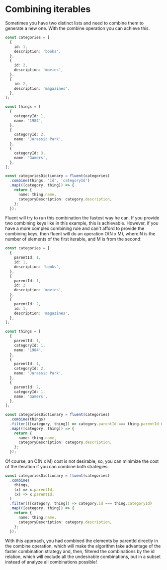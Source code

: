 # Combining iterables

Sometimes you have two distinct lists and need to combine them to generate a new one. With the combine operation you can achieve this.

```ts
const categories = [
  {
    id: 1,
    description: 'books',
  },
  {
    id: 2,
    description: 'movies',
  },
  {
    id: 2,
    description: 'magazines',
  },
];

const things = [
  {
    categoryId: 1,
    name: '1984',
  },
  {
    categoryId: 2,
    name: 'Jurassic Park',
  },
  {
    categoryId: 3,
    name: 'Gamers',
  },
];

const categoriesDictionary = fluent(categories)
  .combine(things, 'id', 'categoryId')
  .map(([category, thing]) => {
    return {
      name: thing.name,
      categoryDescription: category.description,
    };
  });
```

Fluent will try to run this combination the fastest way he can. If you provide two combining keys like in this example, this is achievable.
However, if you have a more complex combining rule and can't afford to provide the combining keys, then fluent will do an operation O(N x M), where N is the number of elements of the first iterable, and M is from the second:

```ts
const categories = [
  {
    parentId: 1,
    id: 1,
    description: 'books',
  },
  {
    parentId: 1,
    id: 2
    description: 'movies',
  },
  {
    parentId: 2,
    id: 1,
    description: 'magazines',
  },
];

const things = [
  {
    parentId: 1,
    categoryId: 1,
    name: '1984',
  },
  {
    parentId: 1,
    categoryId: 2,
    name: 'Jurassic Park',
  },
  {
    parentId: 2,
    categoryId: 1,
    name: 'Gamers',
  },
];

const categoriesDictionary = fluent(categories)
  .combine(things)
  .filter(([category, thing]) => category.parentId === thing.parentId && category.id === thing.categoryId)
  .map(([category, thing]) => {
    return {
      name: thing.name,
      categoryDescription: category.description,
    };
  });
```

Of course, an O(N x M) cost is not desirable, so, you can minimize the cost of the iteration if you can combine both strategies:

```ts
const categoriesDictionary = fluent(categories)
  .combine(
    things,
    (x) => x.parentId,
    (x) => x.parentId,
  )
  .filter(([category, thing]) => category.id === thing.categoryId)
  .map(([category, thing]) => {
    return {
      name: thing.name,
      categoryDescription: category.description,
    };
  });
```

With this approach, you had combined the elements by parentId directly in the combine operation, which will make the algorithm take advantage of the faster combination strategy and, then, filtered the combinations by the id relation, which will exclude all the undesirable combinations, but in a subset instead of analyze all combinations possible!
